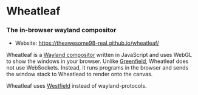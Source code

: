# Wheatleaf

### The in-browser wayland compositor

- Website: https://theawesome98-real.github.io/wheatleaf/

Wheatleaf is a [Wayland compositor](https://en.wikipedia.org/wiki/Wayland_%28display_server_protocol%29) written in JavaScript and uses WebGL to show the windows in your browser. Unlike [Greenfield](https://github.com/udevbe/greenfield), Wheatleaf does not use WebSockets. Instead, it runs programs in the browser and sends the window stack to Wheatlead to render onto the canvas.

Wheatleaf uses [Westfield](https://github.com/udevbe/westfield) instead of wayland-protocols.
